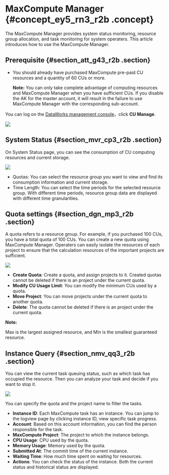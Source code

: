 # MaxCompute Manager {#concept_ey5_rn3_r2b .concept}

The MaxCompute Manager provides system status monitoring, resource group allocation, and task monitoring for system operaters. This article introduces how to use the MaxCompute Manager.

## Prerequisite {#section_att_g43_r2b .section}

-   You should already have purchased MaxCompute pre-paid CU resources and a quantity of 60 CUs or more.

    **Note:** You can only take complete advantage of computing resources and MaxCompute Manager when you have sufficient CUs. If you disable the AK for the master account, it will result in the failure to use MaxCompute Manager with the corresponding sub-account.


You can log on the [DataWorks management console](https://account.alibabacloud.com/login/login.htm)，click **CU Manage**.

![](http://static-aliyun-doc.oss-cn-hangzhou.aliyuncs.com/assets/img/16417/15368168688825_en-US.jpg)

## System Status {#section_mvr_cp3_r2b .section}

On System Status page, you can see the consumption of CU computing resources and current storage.

![](http://static-aliyun-doc.oss-cn-hangzhou.aliyuncs.com/assets/img/16417/15368168688827_en-US.png)

-   Quotas: You can select the resource group you want to view and find its consumption information and current storage.
-   Time Length: You can select the time periods for the selected resource group. With different time periods, resource group data are displayed with different time granularities.

## Quota settings {#section_dgn_mp3_r2b .section}

A quota refers to a resource group. For example, if you purchased 100 CUs, you have a total quota of 100 CUs. You can create a new quota using MaxCompute Manager. Operaters can easily isolate the resources of each project to ensure that the calculation resources of the important projects are sufficient.

![](http://static-aliyun-doc.oss-cn-hangzhou.aliyuncs.com/assets/img/16417/15368168688829_en-US.png)

-   **Create Quota**: Create a quota, and assign projects to it. Created quotas cannot be deleted if there is an project under the current quota.
-   **Modify CU Usage Limit**: You can modify the minimum CUs used by a quota.
-   **Move Project**: You can move projects under the current quota to another quota.
-   **Delete**: The quota cannot be deleted if there is an project under the current quota.

**Note:** 

Max is the largest assigned resource, and Min is the smallest guaranteed resource.

## Instance Query {#section_nmv_qq3_r2b .section}

You can view the current task queuing status, such as which task has occupied the resource. Then you can analyze your task and decide if you want to stop it.

![](http://static-aliyun-doc.oss-cn-hangzhou.aliyuncs.com/assets/img/16417/15368168688833_en-US.png)

You can specify the quota and the project name to filter the tasks.

-   **Instance ID**: Each MaxCompute task has an instance. You can jump to the logview page by clicking instance ID, view specific task progress.
-   **Account**: Based on this account information, you can find the person responsible for the task.
-   **MaxCompute Project**: The project to which the instance belongs.
-   **CPU Usage**: CPU used by the quota.
-   **Memory Usage**: Memory used by the quota.
-   **Submitted At**: The commit time of the current instance.
-   **Waiting Time**: How much time spent on waiting for resources.
-   **Actions**: You can check the status of the instance. Both the current status and historical status are displayed.

